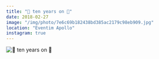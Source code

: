 ```yaml
---
title: "🌲 ten years on 🌲"
date: 2018-02-27
image: "/img/photo/7e6c69b182438bd385ac2179c98eb909.jpg"
location: "Eventim Apollo"
instagram: true
---
```


![🌲 ten years on 🌲](/img/photo/7e6c69b182438bd385ac2179c98eb909.jpg)

